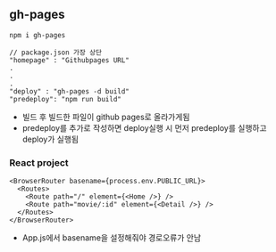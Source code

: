 ## gh-pages

```
npm i gh-pages

// package.json 가장 상단
"homepage" : "Githubpages URL"
.
.
.
"deploy" : "gh-pages -d build"
"predeploy": "npm run build"
```

- 빌드 후 빌드한 파일이 github pages로 올라가게됨
- predeploy를 추가로 작성하면 deploy실행 시 먼저 predeploy를 실행하고 deploy가 실행됨

### React project

```
<BrowserRouter basename={process.env.PUBLIC_URL}>
  <Routes>
    <Route path="/" element={<Home />} />
    <Route path="movie/:id" element={<Detail />} />
  </Routes>
</BrowserRouter>
```

- App.js에서 basename을 설정해줘야 경로오류가 안남
